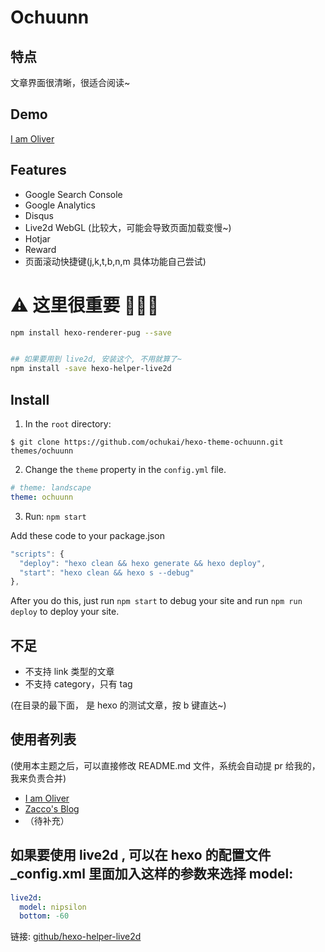 # Ochuunn

## 特点
文章界面很清晰，很适合阅读~

## Demo
[I am Oliver](http://ochukai.me)

## Features

* Google Search Console
* Google Analytics
* Disqus
* Live2d WebGL (比较大，可能会导致页面加载变慢~)
* Hotjar
* Reward
* 页面滚动快捷键(j,k,t,b,n,m 具体功能自己尝试)

# ⚠ 这里很重要 💢💥💖

```sh
npm install hexo-renderer-pug --save


## 如果要用到 live2d, 安装这个, 不用就算了~
npm install -save hexo-helper-live2d
```

## Install
1. In the `root` directory:

```git
$ git clone https://github.com/ochukai/hexo-theme-ochuunn.git themes/ochuunn
```

2. Change the `theme` property in the `config.yml` file.

```yml
# theme: landscape
theme: ochuunn
```

3. Run: `npm start`

Add these code to your package.json

```js
"scripts": {
  "deploy": "hexo clean && hexo generate && hexo deploy",
  "start": "hexo clean && hexo s --debug"
},
```

After you do this, just run `npm start` to debug your site and run `npm run deploy` to deploy your site.

## 不足

* 不支持 link 类型的文章
* 不支持 category，只有 tag

(在目录的最下面， 是 hexo 的测试文章，按 b 键直达~)

## 使用者列表
(使用本主题之后，可以直接修改 README.md 文件，系统会自动提 pr 给我的，我来负责合并)

* [I am Oliver](http://ochukai.me)
* [Zacco's Blog](https://blog.zacco.site)
* （待补充）


## 如果要使用 live2d , 可以在 hexo 的配置文件 _config.xml 里面加入这样的参数来选择 model:

```yml
live2d:
  model: nipsilon
  bottom: -60
```

链接: [github/hexo-helper-live2d](https://github.com/EYHN/hexo-helper-live2d)
